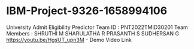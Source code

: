 # IBM-Project-9326-1658994106
University Admit Eligibility Predictor
Team ID : PNT2022TMID30201
Team Members : 
SHRUTHI M
SHARULATHA R
PRASANTH S
SUDHERSAN G
https://youtu.be/HgsUT_upn3M - Demo Video Link
